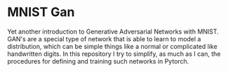 # MNIST Gan
Yet another introduction to Generative Adversarial Networks with MNIST.
GAN's are a special type of network that is able to learn to model a
distribution, which can be simple things like a normal or complicated
like handwritten digits. In this repository I try to simplify, as
much as I can, the procedures for defining and training such networks
in Pytorch.

